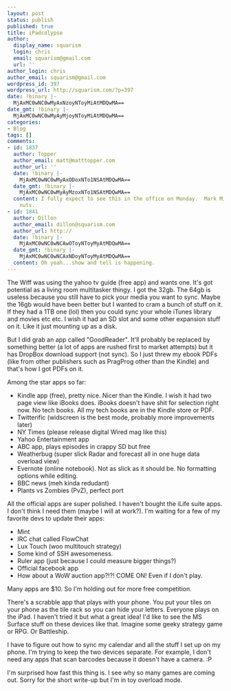 ```yaml
---
layout: post
status: publish
published: true
title: iPadcolypse
author:
  display_name: squarism
  login: chris
  email: squarism@gmail.com
  url: ''
author_login: chris
author_email: squarism@gmail.com
wordpress_id: 397
wordpress_url: http://squarism.com/?p=397
date: !binary |-
  MjAxMC0wNC0wMyAxNzoyNToyMiAtMDQwMA==
date_gmt: !binary |-
  MjAxMC0wNC0wMyAyMjoyNToyMiAtMDQwMA==
categories:
- Blog
tags: []
comments:
- id: 1837
  author: Topper
  author_email: matt@matttopper.com
  author_url: ''
  date: !binary |-
    MjAxMC0wNC0wMyAxODoxNTo1NSAtMDQwMA==
  date_gmt: !binary |-
    MjAxMC0wNC0wMyAyMzoxNTo1NSAtMDQwMA==
  content: I fully expect to see this in the office on Monday.  Mark Miller will go
    nuts.
- id: 1841
  author: Dillon
  author_email: dillon@squarism.com
  author_url: http://
  date: !binary |-
    MjAxMC0wNC0wNCAwOToyNToyMyAtMDQwMA==
  date_gmt: !binary |-
    MjAxMC0wNC0wNCAxNDoyNToyMyAtMDQwMA==
  content: Oh yeah...show and tell is happening.
---
```

The Wiff was using the yahoo tv guide (free app) and wants one.  It's got potential as a living room multitasker thingy.  I got the 32gb.  The 64gb is useless because you still have to pick your media you want to sync.  Maybe the 16gb would have been better but I wanted to cram a bunch of stuff on it.  If they had a 1TB one (lol) then you could sync your whole iTunes library and movies etc etc.  I wish it had an SD slot and some other expansion stuff on it.  Like it just mounting up as a disk.

But I did grab an app called "GoodReader".  It'll probably be replaced by something better (a lot of apps are rushed first to market attempts) but it has DropBox download support (not sync).  So I just threw my ebook PDFs (like from other publishers such as PragProg other than the Kindle) and that's how I got PDFs on it.

Among the star apps so far:
- Kindle app (free), pretty nice.  Nicer than the Kindle.  I wish it had two page view like iBooks does.  iBooks doesn't have shit for selection right now.  No tech books.  All my tech books are in the Kindle store or PDF.
- Twitterific (widscreen is the best mode, probably more improvements later)
- NY Times (please release digital Wired mag like this)
- Yahoo Entertainment app
- ABC app, plays episodes in crappy SD but free
- Weatherbug (super slick Radar and forecast all in one huge data overload view)
- Evernote (online notebook).  Not as slick as it should be.  No formatting options while editing.
- BBC news (meh kinda redudant)
- Plants vs Zombies (PvZ), perfect port

All the official apps are super polished.  I haven't bought the iLife suite apps.  I don't think I need them (maybe I will at work?).  I'm waiting for a few of my favorite devs to update their apps:
- Mint
- IRC chat called FlowChat
- Lux Touch (woo multitouch strategy)
- Some kind of SSH awesomeness.
- Ruler app (just because I could measure bigger things?)
- Official facebook app
- How about a WoW auction app?!?!  COME ON!  Even if I don't play.

Many apps are $10.  So I'm holding out for more free competition.

There's a scrabble app that plays with your phone.  You put your tiles on your phone as the tile rack so you can hide your letters.  Everyone plays on the iPad.  I haven't tried it but what a great idea!  I'd like to see the MS Surface stuff on these devices like that.  Imagine some geeky strategy game or RPG.  Or Battleship.

I have to figure out how to sync my calendar and all the stuff I set up on my phone.  I'm trying to keep the two devices separate.  For example, I don't need any apps that scan barcodes because it doesn't have a camera.  :P

I'm surprised how fast this thing is.  I see why so many games are coming out.  Sorry for the short write-up but I'm in toy overload mode.